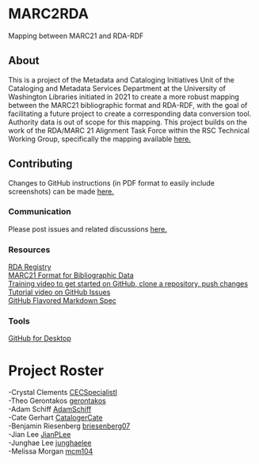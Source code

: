 # MARC2RDA
Mapping between MARC21 and RDA-RDF
## About
This is a project of the Metadata and Cataloging Initiatives Unit of the Cataloging and Metadata Services Department at the University of Washington Libraries initiated in 2021 to create a more robust mapping between the MARC21 bibliographic format and RDA-RDF, with the goal of facilitating a future project to create a corresponding data conversion tool. Authority data is out of scope for this mapping. This project builds on the work of the RDA/MARC 21 Alignment Task Force within the RSC Technical Working Group, specifically the mapping available [here.](http://www.rdaregistry.info/Maps/mapRDA2M21B.html)
## Contributing
Changes to GitHub instructions (in PDF format to easily include screenshots) can be made [here.](https://docs.google.com/document/d/16wvAdmBgvGb1esU_5XGWY9Jhs19XNt7kdPhJjLArUic/edit?usp=sharing)<br>
### Communication
Please post issues and related discussions [here.](https://github.com/uwlib-cams/MARC2RDA/issues)<br>
### Resources
[RDA Registry](http://www.rdaregistry.info/)<br>
[MARC21 Format for Bibliographic Data](https://www.loc.gov/marc/bibliographic/)<br>
[Training video to get started on GitHub, clone a repository, push changes](https://www.youtube.com/watch?v=iv8rSLsi1xo)<br>
[Tutorial video on GitHub Issues](https://www.youtube.com/watch?v=TJlYiMp8FuY)<br>
[GitHub Flavored Markdown Spec](https://github.github.com/gfm/)<br>
### Tools
[GitHub for Desktop](https://desktop.github.com/)<br>
# Project Roster
-Crystal Clements [CECSpecialistI](https://github.com/CECSpecialistI)<br>
-Theo Gerontakos [gerontakos](https://github.com/gerontakos)<br>
-Adam Schiff [AdamSchiff](https://github.com/AdamSchiff)<br>
-Cate Gerhart [CatalogerCate](https://github.com/CatalogerCate)<br>
-Benjamin Riesenberg [briesenberg07](https://github.com/briesenberg07)<br>
-Jian Lee [JianPLee](https://github.com/JianPLee)<br>
-Junghae Lee [junghaelee](https://github.com/junghaelee)<br>
-Melissa Morgan [mcm104](https://github.com/mcm104)<br>
